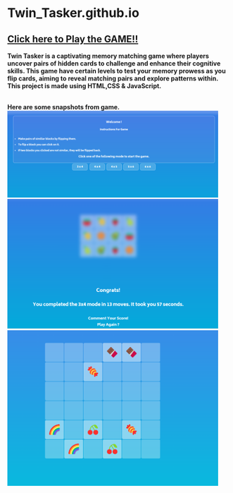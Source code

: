 # Twin_Tasker.github.io
## <b> [Click here to Play the GAME!!](https://u5ha.github.io/Twin_Tasker.github.io/)

Twin Tasker is a captivating memory matching game where players uncover pairs of hidden cards to challenge and enhance their cognitive skills. This game have certain levels to test your memory prowess as you flip cards, aiming to reveal matching pairs and explore patterns within.
This project is made using HTML,CSS &amp; JavaScript.

<br>
Here are some snapshots from game.

<img src="Images/1.png" width=95% alt="snapshots">
<img src="Images/2.png" width=95% alt="snapshots">
<img src="Images/3.png" width=95% alt="snapshots">
<br>

